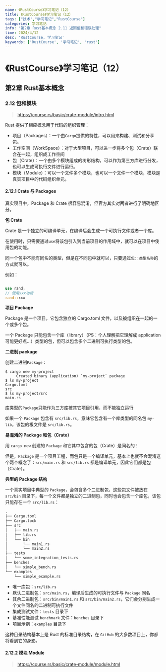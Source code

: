 ```yaml
---
name: 《RustCourse》学习笔记（12）
title: 《RustCourse》学习笔记（12）
tags: ["技术","学习笔记","RustCourse"]
categories: 学习笔记
info: "第2章 Rust基本概念 2.11 返回值和错误处理"
time: 2024/4/12
desc: 'RustCourse, 学习笔记'
keywords: ['RustCourse', '学习笔记', 'rust']
---
```


# 《RustCourse》学习笔记（12）

## 第2章 Rust基本概念

### 2.12 包和模块

> https://course.rs/basic/crate-module/intro.html

Rust 提供了相应概念用于代码的组织管理：

- 项目（Packages）：一个由`Cargo`提供的特性，可以用来构建、测试和分享包。
- 工作空间（WorkSpace）：对于大型项目，可以进一步将多个包（Crate）联合在一起，组织成工作空间
- 包（Crate）：一个由多个模块组成的树形结构，可以作为第三方库进行分发，也可以生成可执行文件进行运行。
- 模块（Module）：可以一个文件多个模块，也可以一个文件一个模块，模块是真实项目中的代码组织单元。

#### 2.12.1 Crate 与 Packages

真实项目中，Package 和 Crate 很容易混淆，但官方其实对两者进行了明确地区分。

**包 Crate**

Crate 是一个独立的可编译单元，在编译后会生成一个可执行文件或者一个库。

在使用时，只需要通过`use`将该包引入到当前项目的作用域中，就可以在项目中使用包的功能。

同一个包中不能有同名的类型，但是在不同包中就可以，只要通过`包::类型名称`的方式就可以。

例如：

```rust

use rand;
// 使用xxx功能
rand::xxx

```

**项目 Package**

Package 是一个项目，它包含独立的 Cargo.toml 文件，以及被组织在一起的一个或多个包。

一个 Package 只能包含一个库（library）（PS：个人理解把它理解成 application 可能更好点...）类型的包，但可以包含多个二进制可执行类型的包。

**二进制 package**

创建二进制`Package`：

```shell
$ cargo new my-project
     Created binary (application) `my-project` package
$ ls my-project
Cargo.toml
src
$ ls my-project/src
main.rs
```

库类型的`Package`只能作为三方库被其它项目引用，而不能独立运行

如果一个 `Package` 包含有 `src/lib.rs`，意味它包含有一个库类型的同名包 `my-lib`，该包的根文件是 `src/lib.rs`。

**易混淆的 Package 和包（Crate）**

用 `cargo new` 创建的 `Package` 和它其中包含的包（Crate）是同名的！

但是，`Package` 是一个项目工程，而包只是一个编译单元，基本上也就不会混淆这个两个概念了：`src/main.rs` 和 `src/lib.rs` 都是编译单元，因此它们都是包（Crate）。

**典型的 Package 结构**

一个真实项目中典型的 `Package`，会包含多个二进制包，这些包文件被放在 `src/bin` 目录下，每一个文件都是独立的二进制包，同时也会包含一个库包，该包只能存在一个 `src/lib.rs`：

```txt
.
├── Cargo.toml
├── Cargo.lock
├── src
│   ├── main.rs
│   ├── lib.rs
│   └── bin
│       └── main1.rs
│       └── main2.rs
├── tests
│   └── some_integration_tests.rs
├── benches
│   └── simple_bench.rs
└── examples
    └── simple_example.rs
```

- 唯一库包：`src/lib.rs`
- 默认二进制包：`src/main.rs`，编译后生成的可执行文件与 `Package` 同名
- 其余二进制包：`src/bin/main1.rs` 和 `src/bin/main2.rs`，它们会分别生成一个文件同名的二进制可执行文件
- 集成测试文件：`tests` 目录下
- 基准性能测试 `benchmark` 文件：`benches` 目录下
- 项目示例：`examples` 目录下

这种目录结构基本上是 Rust 的标准目录结构，在 `GitHub` 的大多数项目上，你都将看到它的身影。

#### 2.12.2 模块 Module

> https://course.rs/basic/crate-module/module.html







